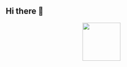 ## Hi there 👋
<div id="header" align="center">
  <img src="[https://media.giphy.com/media/M9gbBd9nbDrOTu1Mqx/giphy.gif](https://media0.giphy.com/media/v1.Y2lkPTc5MGI3NjExdWFhN2xodHUxNzFramhvY29xdzBjZjlnZWNmYmI3azgyYXFqeXd1cCZlcD12MV9pbnRlcm5hbF9naWZfYnlfaWQmY3Q9cw/7Z49eulwv4aGY35RaD/giphy.gif)" width="100"/>
</div>
<!--
**digmen/digmen** is a ✨ _special_ ✨ repository because its `README.md` (this file) appears on your GitHub profile.

Here are some ideas to get you started:

- 🔭 I’m currently working on ...
- 🌱 I’m currently learning ...
- 👯 I’m looking to collaborate on ...
- 🤔 I’m looking for help with ...
- 💬 Ask me about ...
- 📫 How to reach me: ...
- 😄 Pronouns: ...
- ⚡ Fun fact: ...
-->
